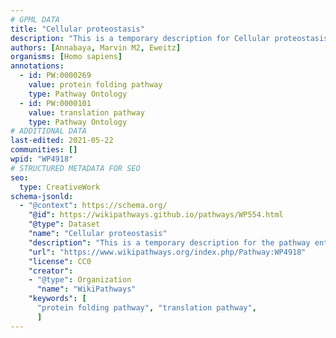 ```yaml
---
# GPML DATA
title: "Cellular proteostasis"
description: "This is a temporary description for Cellular proteostasis"
authors: [Annabaya, Marvin M2, Eweitz]
organisms: [Homo sapiens]
annotations:
  - id: PW:0000269
    value: protein folding pathway
    type: Pathway Ontology
  - id: PW:0000101
    value: translation pathway
    type: Pathway Ontology
# ADDITIONAL DATA
last-edited: 2021-05-22
communities: []
wpid: "WP4918"
# STRUCTURED METADATA FOR SEO
seo:
  type: CreativeWork
schema-jsonld:
  - "@context": https://schema.org/
    "@id": https://wikipathways.github.io/pathways/WP554.html
    "@type": Dataset
    "name": "Cellular proteostasis"
    "description": "This is a temporary description for the pathway entitled: Cellular proteostasis"
    "url": "https://www.wikipathways.org/index.php/Pathway:WP4918"
    "license": CC0
    "creator":
    - "@type": Organization
      "name": "WikiPathways"
    "keywords": [
      "protein folding pathway", "translation pathway",
      ]
---
```

